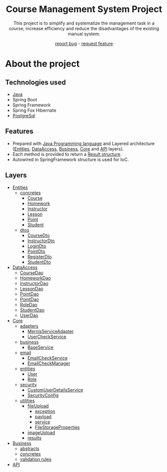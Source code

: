<div align="center">
  <h1>Course Management System Project</h1>
  <p>This project is to simplify and systematize the management task in a course, increase efficiency and reduce the disadvantages of the existing manual system.</p>
  <a href="https://github.com/zeynepsl/CourseManagementSystem/issues">report bug</a> - 
  <a href="https://github.com/zeynepsl/CourseManagementSystem/issues">request feature</a>
</div>

# About the project

## Technologies used
- [Java](https://java.com/en/)
- Spring Boot
- Spring Framework
- Spring Fox Hibernate
- [PostgreSql](https://www.postgresql.org/)

## Features 
- Prepared with [Java Programming language](https://java.com/en/) and Layered architecture ([Entities](https://github.com/zeynepsl/CourseManagementSystem/tree/master/courseManagementSystem/src/main/java/project/courseManagementSystem/entities),
[DataAccess](https://github.com/zeynepsl/CourseManagementSystem/tree/master/courseManagementSystem/src/main/java/project/courseManagementSystem/dataAccess/abstracts), 
[Business](https://github.com/zeynepsl/CourseManagementSystem/tree/master/courseManagementSystem/src/main/java/project/courseManagementSystem/business), 
[Core](https://github.com/zeynepsl/CourseManagementSystem/tree/master/courseManagementSystem/src/main/java/project/courseManagementSystem/core) and 
[API](https://github.com/zeynepsl/CourseManagementSystem/tree/master/courseManagementSystem/src/main/java/project/courseManagementSystem/api/controllers) layers).
- Each method is provided to return a [Result structure](https://github.com/zeynepsl/CourseManagementSystem/tree/master/courseManagementSystem/src/main/java/project/courseManagementSystem/core/utilities/results).
- Autowired in SpringFramework structure is used for IoC.


## Layers
- [Entities](https://github.com/zeynepsl/CourseManagementSystem/tree/master/courseManagementSystem/src/main/java/project/courseManagementSystem/entities)
    - [concretes](https://github.com/zeynepsl/CourseManagementSystem/tree/master/courseManagementSystem/src/main/java/project/courseManagementSystem/entities/concretes)
        - [Course](https://github.com/zeynepsl/CourseManagementSystem/blob/master/courseManagementSystem/src/main/java/project/courseManagementSystem/entities/concretes/Course.java)
        - [Homework](https://github.com/zeynepsl/CourseManagementSystem/blob/master/courseManagementSystem/src/main/java/project/courseManagementSystem/entities/concretes/Homework.java)
        - [Instructor](https://github.com/zeynepsl/CourseManagementSystem/blob/master/courseManagementSystem/src/main/java/project/courseManagementSystem/entities/concretes/Instructor.java)
        - [Lesson](https://github.com/zeynepsl/CourseManagementSystem/blob/master/courseManagementSystem/src/main/java/project/courseManagementSystem/entities/concretes/Lesson.java)
        - [Point](https://github.com/zeynepsl/CourseManagementSystem/blob/master/courseManagementSystem/src/main/java/project/courseManagementSystem/entities/concretes/Point.java)
        - [Student](https://github.com/zeynepsl/CourseManagementSystem/blob/master/courseManagementSystem/src/main/java/project/courseManagementSystem/entities/concretes/Student.java)
    - [dtos](https://github.com/zeynepsl/CourseManagementSystem/tree/master/courseManagementSystem/src/main/java/project/courseManagementSystem/entities/dtos)
        - [CourseDto](https://github.com/zeynepsl/CourseManagementSystem/blob/master/courseManagementSystem/src/main/java/project/courseManagementSystem/entities/dtos/CourseDto.java)
        - [InstructorDto](https://github.com/zeynepsl/CourseManagementSystem/blob/master/courseManagementSystem/src/main/java/project/courseManagementSystem/entities/dtos/InstructorDto.java)
        - [LoginDto](https://github.com/zeynepsl/CourseManagementSystem/blob/master/courseManagementSystem/src/main/java/project/courseManagementSystem/entities/dtos/LoginDto.java)
        - [PointDto](https://github.com/zeynepsl/CourseManagementSystem/blob/master/courseManagementSystem/src/main/java/project/courseManagementSystem/entities/dtos/PointDto.java)
        - [RegisterDto](https://github.com/zeynepsl/CourseManagementSystem/blob/master/courseManagementSystem/src/main/java/project/courseManagementSystem/entities/dtos/RegisterDto.java)
        - [StudentDto](https://github.com/zeynepsl/CourseManagementSystem/blob/master/courseManagementSystem/src/main/java/project/courseManagementSystem/entities/dtos/StudentDto.java)
- [DataAccess](https://github.com/zeynepsl/CourseManagementSystem/tree/master/courseManagementSystem/src/main/java/project/courseManagementSystem/dataAccess/abstracts)
    - [CourseDao](https://github.com/zeynepsl/CourseManagementSystem/blob/master/courseManagementSystem/src/main/java/project/courseManagementSystem/dataAccess/abstracts/CourseDao.java)
    - [HomeworkDao](https://github.com/zeynepsl/CourseManagementSystem/blob/master/courseManagementSystem/src/main/java/project/courseManagementSystem/dataAccess/abstracts/HomeworkDao.java)
    - [InstructorDao](https://github.com/zeynepsl/CourseManagementSystem/blob/master/courseManagementSystem/src/main/java/project/courseManagementSystem/dataAccess/abstracts/InstructorDao.java)
    - [LessonDao](https://github.com/zeynepsl/CourseManagementSystem/blob/master/courseManagementSystem/src/main/java/project/courseManagementSystem/dataAccess/abstracts/LessonDao.java)
    - [PointDao](https://github.com/zeynepsl/CourseManagementSystem/blob/master/courseManagementSystem/src/main/java/project/courseManagementSystem/dataAccess/abstracts/PointDao.java)
    - [PointDao](https://github.com/zeynepsl/CourseManagementSystem/blob/master/courseManagementSystem/src/main/java/project/courseManagementSystem/dataAccess/abstracts/RoleDao.java)
    - [RoleDao](https://github.com/zeynepsl/CourseManagementSystem/blob/master/courseManagementSystem/src/main/java/project/courseManagementSystem/dataAccess/abstracts/RoleDao.java)
    - [StudentDao](https://github.com/zeynepsl/CourseManagementSystem/blob/master/courseManagementSystem/src/main/java/project/courseManagementSystem/dataAccess/abstracts/StudentDao.java)
    - [UserDao](https://github.com/zeynepsl/CourseManagementSystem/blob/master/courseManagementSystem/src/main/java/project/courseManagementSystem/dataAccess/abstracts/UserDao.java)
- [Core](https://github.com/zeynepsl/CourseManagementSystem/tree/master/courseManagementSystem/src/main/java/project/courseManagementSystem/core)
    - [adapters](https://github.com/zeynepsl/CourseManagementSystem/tree/master/courseManagementSystem/src/main/java/project/courseManagementSystem/core/adapters/mernis)
        - [MernisServiceAdapter](https://github.com/zeynepsl/CourseManagementSystem/blob/master/courseManagementSystem/src/main/java/project/courseManagementSystem/core/adapters/mernis/MernisServiceAdapter.java)
        - [UserCheckService](https://github.com/zeynepsl/CourseManagementSystem/blob/master/courseManagementSystem/src/main/java/project/courseManagementSystem/core/adapters/mernis/UserCheckService.java)
    - [business](https://github.com/zeynepsl/CourseManagementSystem/tree/master/courseManagementSystem/src/main/java/project/courseManagementSystem/core/business)
        - [BaseService](https://github.com/zeynepsl/CourseManagementSystem/blob/master/courseManagementSystem/src/main/java/project/courseManagementSystem/core/business/BaseService.java)
    - [email](https://github.com/zeynepsl/CourseManagementSystem/tree/master/courseManagementSystem/src/main/java/project/courseManagementSystem/core/email)
        - [EmailCheckService](https://github.com/zeynepsl/CourseManagementSystem/blob/master/courseManagementSystem/src/main/java/project/courseManagementSystem/core/email/EmailCheckService.java)
        - [EmailCheckManager](https://github.com/zeynepsl/CourseManagementSystem/blob/master/courseManagementSystem/src/main/java/project/courseManagementSystem/core/email/EmailCheckManager.java)
    - [entities](https://github.com/zeynepsl/CourseManagementSystem/tree/master/courseManagementSystem/src/main/java/project/courseManagementSystem/core/entities)
        - [User](https://github.com/zeynepsl/CourseManagementSystem/blob/master/courseManagementSystem/src/main/java/project/courseManagementSystem/core/entities/User.java)
        - [Role](https://github.com/zeynepsl/CourseManagementSystem/blob/master/courseManagementSystem/src/main/java/project/courseManagementSystem/core/entities/Role.java)
    - [security](https://github.com/zeynepsl/CourseManagementSystem/tree/master/courseManagementSystem/src/main/java/project/courseManagementSystem/core/security)
        - [CustomUserDetailsService](https://github.com/zeynepsl/CourseManagementSystem/blob/master/courseManagementSystem/src/main/java/project/courseManagementSystem/core/security/CustomUserDetailsService.java)
        - [SecurityConfig](https://github.com/zeynepsl/CourseManagementSystem/blob/master/courseManagementSystem/src/main/java/project/courseManagementSystem/core/security/SecurityConfig.java)
    - [utilities](https://github.com/zeynepsl/CourseManagementSystem/tree/master/courseManagementSystem/src/main/java/project/courseManagementSystem/core/utilities)
        - [fileUpload](https://github.com/zeynepsl/CourseManagementSystem/tree/master/courseManagementSystem/src/main/java/project/courseManagementSystem/core/utilities/fileUpload)
            - [exception](https://github.com/zeynepsl/CourseManagementSystem/tree/master/courseManagementSystem/src/main/java/project/courseManagementSystem/core/utilities/fileUpload/exception)
            - [payload](https://github.com/zeynepsl/CourseManagementSystem/tree/master/courseManagementSystem/src/main/java/project/courseManagementSystem/core/utilities/fileUpload/payload)
            - [service](https://github.com/zeynepsl/CourseManagementSystem/tree/master/courseManagementSystem/src/main/java/project/courseManagementSystem/core/utilities/fileUpload/service)
            - [FileStorageProperties](https://github.com/zeynepsl/CourseManagementSystem/blob/master/courseManagementSystem/src/main/java/project/courseManagementSystem/core/utilities/fileUpload/FileStorageProperties.java)
        - [imageUpload](https://github.com/zeynepsl/CourseManagementSystem/tree/master/courseManagementSystem/src/main/java/project/courseManagementSystem/core/utilities/imageUpload)
        - [results](https://github.com/zeynepsl/CourseManagementSystem/tree/master/courseManagementSystem/src/main/java/project/courseManagementSystem/core/utilities/results)
- [Business](https://github.com/zeynepsl/CourseManagementSystem/tree/master/courseManagementSystem/src/main/java/project/courseManagementSystem/business)
    - [abstracts](https://github.com/zeynepsl/CourseManagementSystem/tree/master/courseManagementSystem/src/main/java/project/courseManagementSystem/business/abstracts)
    - [concretes](https://github.com/zeynepsl/CourseManagementSystem/tree/master/courseManagementSystem/src/main/java/project/courseManagementSystem/business/concretes)
    - [validation rules](https://github.com/zeynepsl/CourseManagementSystem/tree/master/courseManagementSystem/src/main/java/project/courseManagementSystem/business/validationRules)
- [API](https://github.com/zeynepsl/CourseManagementSystem/tree/master/courseManagementSystem/src/main/java/project/courseManagementSystem/api/controllers)
